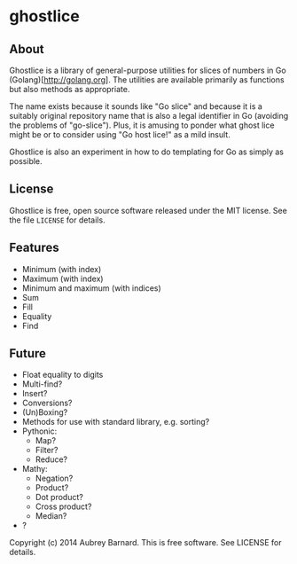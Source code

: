 ghostlice
=========


About
-----

Ghostlice is a library of general-purpose utilities for slices of
numbers in Go (Golang)[http://golang.org].  The utilities are available
primarily as functions but also methods as appropriate.

The name exists because it sounds like "Go slice" and because it is a
suitably original repository name that is also a legal identifier in Go
(avoiding the problems of "go-slice").  Plus, it is amusing to ponder
what ghost lice might be or to consider using "Go host lice!" as a mild
insult.

Ghostlice is also an experiment in how to do templating for Go as simply
as possible.


License
-------

Ghostlice is free, open source software released under the MIT license.
See the file `LICENSE` for details.


Features
--------

* Minimum (with index)
* Maximum (with index)
* Minimum and maximum (with indices)
* Sum
* Fill
* Equality
* Find


Future
------

* Float equality to digits
* Multi-find?
* Insert?
* Conversions?
* (Un)Boxing?
* Methods for use with standard library, e.g. sorting?
* Pythonic:
  * Map?
  * Filter?
  * Reduce?
* Mathy:
  * Negation?
  * Product?
  * Dot product?
  * Cross product?
  * Median?
* ?


Copyright (c) 2014 Aubrey Barnard.  This is free software.  See LICENSE
for details.
